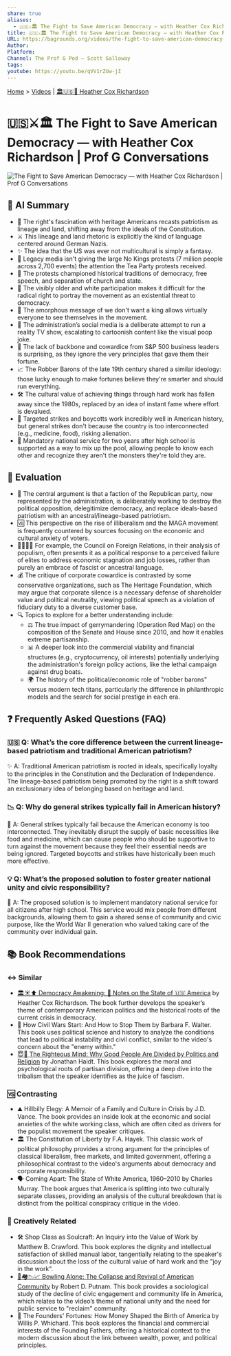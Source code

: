 ```yaml
---
share: true
aliases:
  - 🇺🇸⚔️🏛️ The Fight to Save American Democracy — with Heather Cox Richardson | Prof G Conversations
title: 🇺🇸⚔️🏛️ The Fight to Save American Democracy — with Heather Cox Richardson | Prof G Conversations
URL: https://bagrounds.org/videos/the-fight-to-save-american-democracy-with-heather-cox-richardson-prof-g-conversations
Author:
Platform:
Channel: The Prof G Pod – Scott Galloway
tags:
youtube: https://youtu.be/qVV1rZUw-jI
---
```

[Home](../index.md) > [Videos](./index.md) | [🏛️🇺🇸📖 Heather Cox Richardson](../people/heather-cox-richardson.md)  
# 🇺🇸⚔️🏛️ The Fight to Save American Democracy — with Heather Cox Richardson | Prof G Conversations  
![The Fight to Save American Democracy — with Heather Cox Richardson | Prof G Conversations](https://youtu.be/qVV1rZUw-jI)  
  
## 🤖 AI Summary  
  
- 🧬 The right's fascination with heritage Americans recasts patriotism as lineage and land, shifting away from the ideals of the Constitution.  
- ⚔️ This lineage and land rhetoric is explicitly the kind of language centered around German Nazis.  
- ✨ The idea that the US was ever not multicultural is simply a fantasy.  
- 📢 Legacy media isn't giving the large No Kings protests (7 million people across 2,700 events) the attention the Tea Party protests received.  
- 📜 The protests championed historical traditions of democracy, free speech, and separation of church and state.  
- 👵 The visibly older and white participation makes it difficult for the radical right to portray the movement as an existential threat to democracy.  
- 👑 The amorphous message of we don't want a king allows virtually everyone to see themselves in the movement.  
- 💩 The administration’s social media is a deliberate attempt to run a reality TV show, escalating to cartoonish content like the visual poop joke.  
- 💸 The lack of backbone and cowardice from S&P 500 business leaders is surprising, as they ignore the very principles that gave them their fortune.  
- 📈 The Robber Barons of the late 19th century shared a similar ideology: those lucky enough to make fortunes believe they're smarter and should run everything.  
- 🛠️ The cultural value of achieving things through hard work has fallen away since the 1980s, replaced by an idea of instant fame where effort is devalued.  
- 🎯 Targeted strikes and boycotts work incredibly well in American history, but general strikes don't because the country is too interconnected (e.g., medicine, food), risking alienation.  
- 🤝 Mandatory national service for two years after high school is supported as a way to mix up the pool, allowing people to know each other and recognize they aren't the monsters they're told they are.  
  
## 🤔 Evaluation  
  
- 🚨 The central argument is that a faction of the Republican party, now represented by the administration, is deliberately working to destroy the political opposition, delegitimize democracy, and replace ideals-based patriotism with an ancestral/lineage-based patriotism.  
- 🆚 This perspective on the rise of illiberalism and the MAGA movement is frequently countered by sources focusing on the economic and cultural anxiety of voters.  
- 👨‍👩‍👧‍👦 For example, the Council on Foreign Relations, in their analysis of populism, often presents it as a political response to a perceived failure of elites to address economic stagnation and job losses, rather than purely an embrace of fascist or ancestral language.  
- 💰 The critique of corporate cowardice is contrasted by some conservative organizations, such as The Heritage Foundation, which may argue that corporate silence is a necessary defense of shareholder value and political neutrality, viewing political speech as a violation of fiduciary duty to a diverse customer base.  
- 🔍 Topics to explore for a better understanding include:  
    - ⚖️ The true impact of gerrymandering (Operation Red Map) on the composition of the Senate and House since 2010, and how it enables extreme partisanship.  
    - 📊 A deeper look into the commercial viability and financial structures (e.g., cryptocurrency, oil interests) potentially underlying the administration's foreign policy actions, like the lethal campaign against drug boats.  
    - 🌍 The history of the political/economic role of "robber barons" versus modern tech titans, particularly the difference in philanthropic models and the search for social prestige in each era.  
  
## ❓ Frequently Asked Questions (FAQ)  
  
### 🇺🇸 Q: What’s the core difference between the current lineage-based patriotism and traditional American patriotism?  
  
✨ A: Traditional American patriotism is rooted in ideals, specifically loyalty to the principles in the Constitution and the Declaration of Independence. The lineage-based patriotism being promoted by the right is a shift toward an exclusionary idea of belonging based on heritage and land.  
  
### 📉 Q: Why do general strikes typically fail in American history?  
  
🛑 A: General strikes typically fail because the American economy is too interconnected. They inevitably disrupt the supply of basic necessities like food and medicine, which can cause people who should be supportive to turn against the movement because they feel their essential needs are being ignored. Targeted boycotts and strikes have historically been much more effective.  
  
### 💡 Q: What’s the proposed solution to foster greater national unity and civic responsibility?  
  
🤝 A: The proposed solution is to implement mandatory national service for all citizens after high school. This service would mix people from different backgrounds, allowing them to gain a shared sense of community and civic purpose, like the World War II generation who valued taking care of the community over individual gain.  
  
## 📚 Book Recommendations  
  
### ↔️ Similar  
  
- [🏛️☀️⬆️ Democracy Awakening: 📝 Notes on the State of 🇺🇸 America](../books/democracy-awakening.md) by Heather Cox Richardson. The book further develops the speaker’s theme of contemporary American politics and the historical roots of the current crisis in democracy.  
- 🐍 How Civil Wars Start: And How to Stop Them by Barbara F. Walter. This book uses political science and history to analyze the conditions that lead to political instability and civil conflict, similar to the video's concern about the "enemy within."  
- [😇🧠 The Righteous Mind: Why Good People Are Divided by Politics and Religion](../books/the-righteous-mind.md) by Jonathan Haidt. This book explores the moral and psychological roots of partisan division, offering a deep dive into the tribalism that the speaker identifies as the juice of fascism.  
  
### 🆚 Contrasting  
  
- ⛰️ Hillbilly Elegy: A Memoir of a Family and Culture in Crisis by J.D. Vance. The book provides an inside look at the economic and social anxieties of the white working class, which are often cited as drivers for the populist movement the speaker critiques.  
- 🏛️ The Constitution of Liberty by F.A. Hayek. This classic work of political philosophy provides a strong argument for the principles of classical liberalism, free markets, and limited government, offering a philosophical contrast to the video's arguments about democracy and corporate responsibility.  
- 🗣️ Coming Apart: The State of White America, 1960–2010 by Charles Murray. The book argues that America is splitting into two culturally separate classes, providing an analysis of the cultural breakdown that is distinct from the political conspiracy critique in the video.  
  
### 🎨 Creatively Related  
  
- 🛠️ Shop Class as Soulcraft: An Inquiry into the Value of Work by Matthew B. Crawford. This book explores the dignity and intellectual satisfaction of skilled manual labor, tangentially relating to the speaker's discussion about the loss of the cultural value of hard work and the "joy in the work".  
- [🎳🏘️📉📈 Bowling Alone: The Collapse and Revival of American Community](../books/bowling-alone.md) by Robert D. Putnam. This book provides a sociological study of the decline of civic engagement and community life in America, which relates to the video’s theme of national unity and the need for public service to "reclaim" community.  
- 🚀 The Founders' Fortunes: How Money Shaped the Birth of America by Willis P. Whichard. This book explores the financial and commercial interests of the Founding Fathers, offering a historical context to the modern discussion about the link between wealth, power, and political principles.
